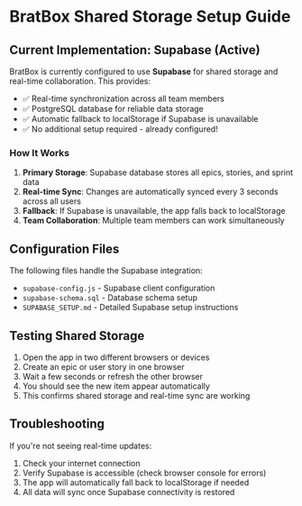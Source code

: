 
# BratBox Shared Storage Setup Guide

## Current Implementation: Supabase (Active)

BratBox is currently configured to use **Supabase** for shared storage and real-time collaboration. This provides:

- ✅ Real-time synchronization across all team members
- ✅ PostgreSQL database for reliable data storage
- ✅ Automatic fallback to localStorage if Supabase is unavailable
- ✅ No additional setup required - already configured!

### How It Works
1. **Primary Storage**: Supabase database stores all epics, stories, and sprint data
2. **Real-time Sync**: Changes are automatically synced every 3 seconds across all users
3. **Fallback**: If Supabase is unavailable, the app falls back to localStorage
4. **Team Collaboration**: Multiple team members can work simultaneously

## Configuration Files

The following files handle the Supabase integration:
- `supabase-config.js` - Supabase client configuration
- `supabase-schema.sql` - Database schema setup
- `SUPABASE_SETUP.md` - Detailed Supabase setup instructions

## Testing Shared Storage
1. Open the app in two different browsers or devices
2. Create an epic or user story in one browser
3. Wait a few seconds or refresh the other browser
4. You should see the new item appear automatically
5. This confirms shared storage and real-time sync are working

## Troubleshooting

If you're not seeing real-time updates:
1. Check your internet connection
2. Verify Supabase is accessible (check browser console for errors)
3. The app will automatically fall back to localStorage if needed
4. All data will sync once Supabase connectivity is restored

